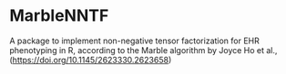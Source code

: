 # MarbleNNTF
A package to implement non-negative tensor factorization for EHR phenotyping in R, according to the Marble algorithm by Joyce Ho et al., (https://doi.org/10.1145/2623330.2623658)
